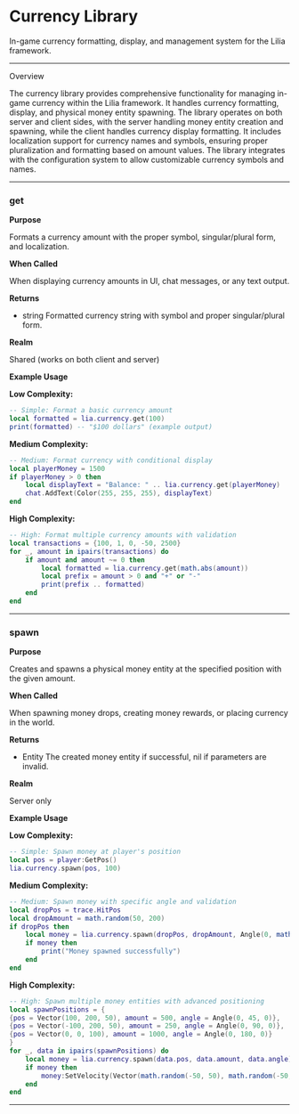 # Currency Library

In-game currency formatting, display, and management system for the Lilia framework.

---

Overview

The currency library provides comprehensive functionality for managing in-game currency within the Lilia framework. It handles currency formatting, display, and physical money entity spawning.
The library operates on both server and client sides, with the server handling money entity creation and spawning, while the client handles currency display formatting.
It includes localization support for currency names and symbols, ensuring proper pluralization and formatting based on amount values.
The library integrates with the configuration system to allow customizable currency symbols and names.

---

### get

**Purpose**

Formats a currency amount with the proper symbol, singular/plural form, and localization.

**When Called**

When displaying currency amounts in UI, chat messages, or any text output.

**Returns**

* string
Formatted currency string with symbol and proper singular/plural form.

**Realm**

Shared (works on both client and server)

**Example Usage**

**Low Complexity:**
```lua
-- Simple: Format a basic currency amount
local formatted = lia.currency.get(100)
print(formatted) -- "$100 dollars" (example output)

```

**Medium Complexity:**
```lua
-- Medium: Format currency with conditional display
local playerMoney = 1500
if playerMoney > 0 then
    local displayText = "Balance: " .. lia.currency.get(playerMoney)
    chat.AddText(Color(255, 255, 255), displayText)
end

```

**High Complexity:**
```lua
-- High: Format multiple currency amounts with validation
local transactions = {100, 1, 0, -50, 2500}
for _, amount in ipairs(transactions) do
    if amount and amount ~= 0 then
        local formatted = lia.currency.get(math.abs(amount))
        local prefix = amount > 0 and "+" or "-"
        print(prefix .. formatted)
    end
end

```

---

### spawn

**Purpose**

Creates and spawns a physical money entity at the specified position with the given amount.

**When Called**

When spawning money drops, creating money rewards, or placing currency in the world.

**Returns**

* Entity
The created money entity if successful, nil if parameters are invalid.

**Realm**

Server only

**Example Usage**

**Low Complexity:**
```lua
-- Simple: Spawn money at player's position
local pos = player:GetPos()
lia.currency.spawn(pos, 100)

```

**Medium Complexity:**
```lua
-- Medium: Spawn money with specific angle and validation
local dropPos = trace.HitPos
local dropAmount = math.random(50, 200)
if dropPos then
    local money = lia.currency.spawn(dropPos, dropAmount, Angle(0, math.random(0, 360), 0))
    if money then
        print("Money spawned successfully")
    end
end

```

**High Complexity:**
```lua
-- High: Spawn multiple money entities with advanced positioning
local spawnPositions = {
{pos = Vector(100, 200, 50), amount = 500, angle = Angle(0, 45, 0)},
{pos = Vector(-100, 200, 50), amount = 250, angle = Angle(0, 90, 0)},
{pos = Vector(0, 0, 100), amount = 1000, angle = Angle(0, 180, 0)}
}
for _, data in ipairs(spawnPositions) do
    local money = lia.currency.spawn(data.pos, data.amount, data.angle)
    if money then
        money:SetVelocity(Vector(math.random(-50, 50), math.random(-50, 50), 100))
    end
end

```

---

